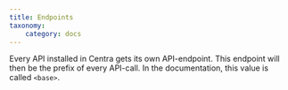```yaml
---
title: Endpoints
taxonomy:
    category: docs
---
```


Every API installed in Centra gets its own API-endpoint. This endpoint will then be the prefix of every API-call. In the documentation, this value is called `<base>`.
